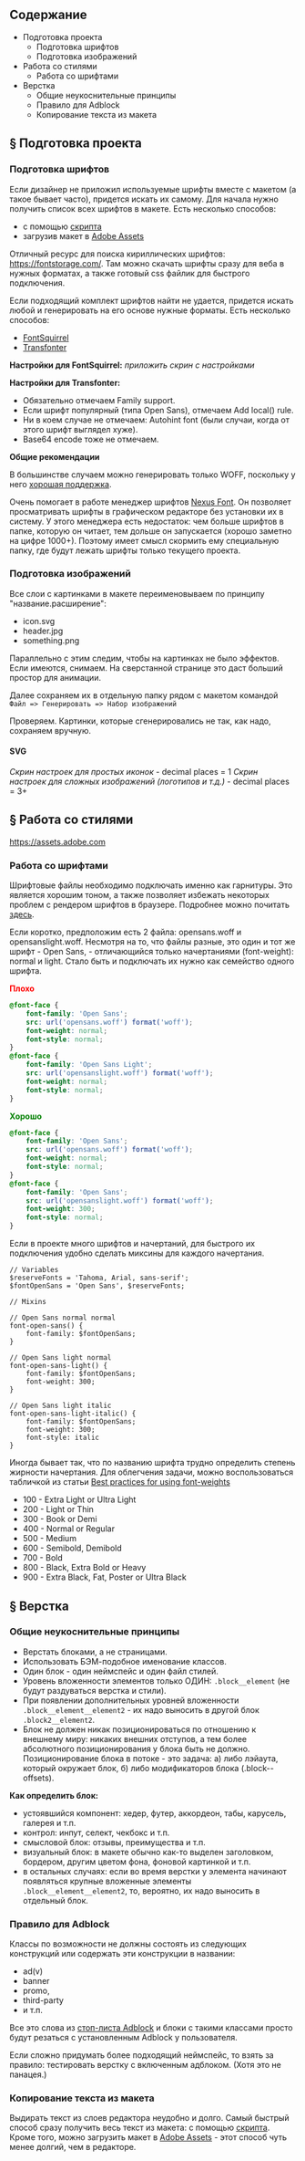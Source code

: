 ## Содержание
- Подготовка проекта
  - Подготовка шрифтов
  - Подготовка изображений
- Работа со стилями
  - Работа со шрифтами
- Верстка
  - Общие неукоснительные принципы
  - Правило для Adblock
  - Копирование текста из макета

## § Подготовка проекта

### Подготовка шрифтов

Если дизайнер не приложил используемые шрифты вместе с макетом (а такое бывает часто), придется искать их самому. Для начала нужно получить список всех шрифтов в макете. Есть несколько способов:

- с помощью [скрипта](https://github.com/frontendbeast/list-fonts)
- загрузив макет в [Adobe Assets](https://assets.adobe.com)

Отличный ресурс для поиска кириллических шрифтов: https://fontstorage.com/. Там можно скачать шрифты сразу для веба в нужных форматах, а также готовый css файлик для быстрого подключения.

Если подходящий комплект шрифтов найти не удается, придется искать любой и генерировать на его основе нужные форматы. Есть несколько способов: 

- [FontSquirrel](https://www.fontsquirrel.com/)
- [Transfonter](https://transfonter.org/)

**Настройки для FontSquirrel:**
*приложить скрин с настройками*

**Настройки для Transfonter:**
- Обязательно отмечаем Family support. 
- Если шрифт популярный (типа Open Sans), отмечаем Add local() rule.
- Ни в коем случае не отмечаем: Autohint font (были случаи, когда от этого шрифт выглядел хуже).
- Base64 encode тоже не отмечаем.

**Общие рекомендации**

В большинстве случаем можно генерировать только WOFF, поскольку у него [хорошая поддержка](http://caniuse.com/#search=woff).

Очень помогает в работе менеджер шрифтов [Nexus Font](http://www.xiles.net/). Он позволяет просматривать шрифты в графическом редакторе без установки их в систему. У этого менеджера есть недостаток: чем больше шрифтов в папке, которую он читает, тем дольше он запускается (хорошо заметно на цифре 1000+). Поэтому имеет смысл скормить ему специальную папку, где будут лежать шрифты только текущего проекта.

### Подготовка изображений

Все слои с картинками в макете переименовываем по принципу "название.расширение":

- icon.svg
- header.jpg
- something.png

Параллельно с этим следим, чтобы на картинках не было эффектов. Если имеются, снимаем. На сверстанной странице это даст больший простор для анимации.

Далее сохраняем их в отдельную папку рядом с макетом командой `Файл => Генерировать => Набор изображений`

Проверяем. Картинки, которые сгенерировались не так, как надо, сохраняем вручную.

#### SVG

*Скрин настроек для простых иконок* - decimal places = 1
*Скрин настроек для сложных изображений (логотипов и т.д.)* - decimal places = 3+

## § Работа со стилями

https://assets.adobe.com

### Работа со шрифтами

Шрифтовые файлы необходимо подключать именно как гарнитуры. Это является хорошим тоном, а также позволяет избежать некоторых проблем с рендером шрифтов в браузере. Подробнее можно почитать [здесь](https://fontstorage.com/ru/blog/about-font-face-part-two/).

Если коротко, предположим есть 2 файла: opensans.woff и opensanslight.woff. Несмотря на то, что файлы разные, это один и тот же шрифт - Open Sans, - отличающийся только начертаниями (font-weight): normal и light. Стало быть и подключать их нужно как семейство одного шрифта. 

<strong style="color: red !important">Плохо</strong>
```css
@font-face {
    font-family: 'Open Sans';
    src: url('opensans.woff') format('woff');
    font-weight: normal;
    font-style: normal;
}
@font-face {
    font-family: 'Open Sans Light';
    src: url('opensanslight.woff') format('woff');
    font-weight: normal;
    font-style: normal;
}
```

<strong style="color: green !important">Хорошо</strong>
```css
@font-face {
    font-family: 'Open Sans';
    src: url('opensans.woff') format('woff');
    font-weight: normal;
    font-style: normal;
}
@font-face {
    font-family: 'Open Sans';
    src: url('opensanslight.woff') format('woff');
    font-weight: 300;
    font-style: normal;
}
```

Если в проекте много шрифтов и начертаний, для быстрого их подключения удобно сделать миксины для каждого начертания.

```stylus
// Variables
$reserveFonts = 'Tahoma, Arial, sans-serif';
$fontOpenSans = 'Open Sans', $reserveFonts;

// Mixins

// Open Sans normal normal
font-open-sans() {
    font-family: $fontOpenSans;
}

// Open Sans light normal
font-open-sans-light() {
    font-family: $fontOpenSans;
    font-weight: 300;
}

// Open Sans light italic
font-open-sans-light-italic() {
    font-family: $fontOpenSans;
    font-weight: 300;
    font-style: italic
}
```

Иногда бывает так, что по названию шрифта трудно определить степень жирности начертания. Для облегчения задачи, можно воспользоваться табличкой из статьи [Best practices for using font-weights](https://www.webtype.com/info/articles/fonts-weights/)

- 100 - Extra Light or Ultra Light
- 200 - Light or Thin
- 300 - Book or Demi
- 400 - Normal or Regular
- 500 - Medium
- 600 - Semibold, Demibold
- 700 - Bold
- 800 - Black, Extra Bold or Heavy
- 900 - Extra Black, Fat, Poster or Ultra Black

## § Верстка

### Общие неукоснительные принципы

- Верстать блоками, а не страницами.
- Использовать БЭМ-подобное именование классов.
- Один блок - один неймспейс и один файл стилей.
- Уровень вложенности элементов только ОДИН: `.block__element` (не будут раздуваться верстка и стили).
- При появлении дополнительных уровней вложенности `.block__element__element2` - их надо выносить в другой блок `.block2__element2`.
- Блок не должен никак позиционироваться по отношению к внешнему миру: никаких внешних отступов, а тем более абсолютного позиционирования у блока быть не должно. Позиционирование блока в потоке - это задача: а) либо лэйаута, который окружает блок, б) либо модификаторов блока (.block--offsets).

**Как определить блок:**
- устоявшийся компонент: хедер, футер, аккордеон, табы, карусель, галерея и т.п.
- контрол: инпут, селект, чекбокс и т.п.
- смысловой блок: отзывы, преимущества и т.п.
- визуальный блок: в макете обычно как-то выделен заголовком, бордером, другим цветом фона, фоновой картинкой и т.п.
- в остальных случаях: если во время верстки у элемента начинают появляться крупные вложенные элементы `.block__element__element2`, то, вероятно, их надо выносить в отдельный блок.

### Правило для Adblock

Классы по возможности не должны состоять из следующих конструкций или содержать эти конструкции в названии: 

- ad(v)
- banner
- promo, 
- third-party
- и т.п.

Все это слова из [стоп-листа Adblock](https://easylist-downloads.adblockplus.org/easylist.txt) и блоки с такими классами просто будут резаться с установленным Adblock у пользователя.

Если сложно придумать более подходящий неймспейс, то взять за правило: тестировать верстку с включенным адблоком. (Хотя это не панацея.)

### Копирование текста из макета

Выдирать текст из слоев редактора неудобно и долго. Самый быстрый способ сразу получить весь текст из макета: с помощью [скрипта](https://github.com/pivanov/photoshop-scripts). Кроме того, можно загрузить макет в [Adobe Assets](https://assets.adobe.com) - этот способ чуть менее долгий, чем в редакторе.
